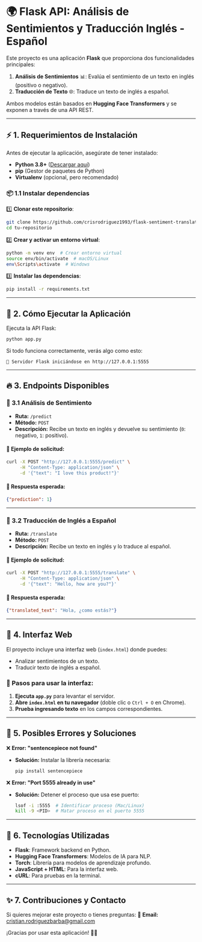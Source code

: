 # 🌍 Flask API: Análisis de Sentimientos y Traducción Inglés - Español

Este proyecto es una aplicación **Flask** que proporciona dos funcionalidades principales:

1. **Análisis de Sentimientos** 📊: Evalúa el sentimiento de un texto en inglés (positivo o negativo).
2. **Traducción de Texto** 🌐: Traduce un texto de inglés a español.

Ambos modelos están basados en **Hugging Face Transformers** y se exponen a través de una API REST.

---

## ⚡ 1. Requerimientos de Instalación

Antes de ejecutar la aplicación, asegúrate de tener instalado:

- **Python 3.8+** ([Descargar aquí](https://www.python.org/downloads/))
- **pip** (Gestor de paquetes de Python)
- **Virtualenv** (opcional, pero recomendado)

### 📦 1.1 Instalar dependencias

1️⃣ **Clonar este repositorio**:
```bash
git clone https://github.com/crisrodriguez1993/flask-sentiment-translator.git
cd tu-repositorio
```

2️⃣ **Crear y activar un entorno virtual**:
```bash
python -m venv env  # Crear entorno virtual
source env/bin/activate  # macOS/Linux
env\Scripts\activate  # Windows
```

3️⃣ **Instalar las dependencias**:
```bash
pip install -r requirements.txt
```

---

## 🚀 2. Cómo Ejecutar la Aplicación

Ejecuta la API Flask:
```bash
python app.py
```

Si todo funciona correctamente, verás algo como esto:
```
🚀 Servidor Flask iniciándose en http://127.0.0.1:5555
```

---

## 🔥 3. Endpoints Disponibles

### **📌 3.1 Análisis de Sentimiento**
- **Ruta:** `/predict`
- **Método:** `POST`
- **Descripción:** Recibe un texto en inglés y devuelve su sentimiento (`0`: negativo, `1`: positivo).

#### 📌 Ejemplo de solicitud:
```bash
curl -X POST "http://127.0.0.1:5555/predict" \
     -H "Content-Type: application/json" \
     -d '{"text": "I love this product!"}'
```
#### 📌 Respuesta esperada:
```json
{"prediction": 1}
```

---

### **📌 3.2 Traducción de Inglés a Español**
- **Ruta:** `/translate`
- **Método:** `POST`
- **Descripción:** Recibe un texto en inglés y lo traduce al español.

#### 📌 Ejemplo de solicitud:
```bash
curl -X POST "http://127.0.0.1:5555/translate" \
     -H "Content-Type: application/json" \
     -d '{"text": "Hello, how are you?"}'
```
#### 📌 Respuesta esperada:
```json
{"translated_text": "Hola, ¿como estás?"}
```

---

## 🎨 4. Interfaz Web

El proyecto incluye una interfaz web (`index.html`) donde puedes:
- Analizar sentimientos de un texto.
- Traducir texto de inglés a español.

### 📌 Pasos para usar la interfaz:
1. **Ejecuta `app.py`** para levantar el servidor.
2. **Abre `index.html` en tu navegador** (doble clic o `Ctrl + O` en Chrome).
3. **Prueba ingresando texto** en los campos correspondientes.

---

## 🔧 5. Posibles Errores y Soluciones

❌ **Error: "sentencepiece not found"**
- **Solución:** Instalar la librería necesaria:
  ```bash
  pip install sentencepiece
  ```

❌ **Error: "Port 5555 already in use"**
- **Solución:** Detener el proceso que usa ese puerto:
  ```bash
  lsof -i :5555  # Identificar proceso (Mac/Linux)
  kill -9 <PID>  # Matar proceso en el puerto 5555
  ```

---

## 📜 6. Tecnologías Utilizadas
- **Flask**: Framework backend en Python.
- **Hugging Face Transformers**: Modelos de IA para NLP.
- **Torch**: Librería para modelos de aprendizaje profundo.
- **JavaScript + HTML**: Para la interfaz web.
- **cURL**: Para pruebas en la terminal.

---

## ✨ 7. Contribuciones y Contacto
Si quieres mejorar este proyecto o tienes preguntas:
📧 **Email:** cristian.rodriguezbarba@gmail.com  


¡Gracias por usar esta aplicación! 🚀✨